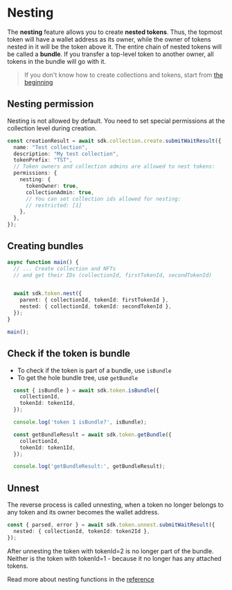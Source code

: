 # Nesting

The **nesting** feature allows you to create **nested tokens**. Thus, the topmost token will have a wallet address as its owner, while the owner of tokens nested in it will be the token above it.
The entire chain of nested tokens will be called a **bundle**. If you transfer a top-level token to another owner, all tokens in the bundle will go with it.

> If you don't know how to create collections and tokens, start from [the beginning](./getting-started.md)

## Nesting permission

Nesting is not allowed by default. You need to set special permissions at the collection level during creation.

<!-- TODO create a reference article about permissions -->

```typescript
const creationResult = await sdk.collection.create.submitWaitResult({
  name: "Test collection",
  description: "My test collection",
  tokenPrefix: "TST",
  // Token owners and collection admins are allowed to nest tokens:
  permissions: {
    nesting: {
      tokenOwner: true,
      collectionAdmin: true,
      // You can set collection ids allowed for nesting:
      // restricted: [1] 
    },
  },
});
```

## Creating bundles

```typescript
async function main() {
  // ... Create collection and NFTs
  // and get their IDs (collectionId, firstTokenId, secondTokenId)


  await sdk.token.nest({
    parent: { collectionId, tokenId: firstTokenId },
    nested: { collectionId, tokenId: secondTokenId },
  });
}

main();
```

## Check if the token is bundle

- To check if the token is part of a bundle, use `isBundle`
- To get the hole bundle tree, use `getBundle`

```typescript
  const { isBundle } = await sdk.token.isBundle({
    collectionId,
    tokenId: token1Id,
  });

  console.log('token 1 isBundle?', isBundle);

  const getBundleResult = await sdk.token.getBundle({
    collectionId,
    tokenId: token1Id,
  });

  console.log('getBundleResult:', getBundleResult);
```


## Unnest

The reverse process is called unnesting, when a token no longer belongs to any token and its owner becomes the wallet address.

```typescript
const { parsed, error } = await sdk.token.unnest.submitWaitResult({
  nested: { collectionId, tokenId: token2Id },
});
```

After unnesting the token with tokenId=2 is no longer part of the bundle. Neither is the token with tokenId=1 - because it no longer has any attached tokens.

Read more about nesting functions in the [reference](../../reference/sdk-methods.md)
